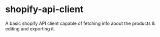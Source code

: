 # shopify-api-client
A basic shopify API client capable of fetching info about the products &amp; editing and exporting it.
